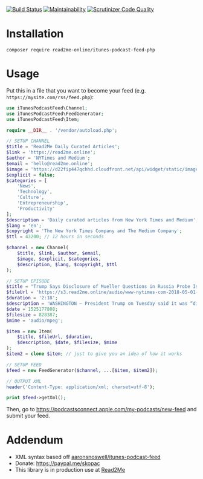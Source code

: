 [![Build Status](https://travis-ci.org/read2me-online/itunes-podcast-feed-php.svg?branch=master)](https://travis-ci.org/read2me-online/itunes-podcast-feed-php)
[![Maintainability](https://api.codeclimate.com/v1/badges/b3627887f7dfd63d2fc9/maintainability)](https://codeclimate.com/github/read2me-online/itunes-podcast-feed-php/maintainability)
[![Scrutinizer Code Quality](https://scrutinizer-ci.com/g/read2me-online/itunes-podcast-feed-php/badges/quality-score.png?b=master)](https://scrutinizer-ci.com/g/read2me-online/itunes-podcast-feed-php/?branch=master)

# Installation
`composer require read2me-online/itunes-podcast-feed-php`

# Usage
Put this in a file that you want to become your feed (e.g. `https://mysite.com/rss/feed.php`):

```php
use iTunesPodcastFeed\Channel;
use iTunesPodcastFeed\FeedGenerator;
use iTunesPodcastFeed\Item;

require __DIR__ . '/vendor/autoload.php';

// SETUP CHANNEL
$title = 'Read2Me Daily Curated Articles';
$link = 'https://read2me.online';
$author = 'NYTimes and Medium';
$email = 'hello@read2me.online';
$image = 'https://d22fip447qchhd.cloudfront.net/api/widget/static/images/default-thumbnail.png';
$explicit = false;
$categories = [
    'News',
    'Technology',
    'Culture',
    'Entrepreneurship',
    'Productivity'
];
$description = 'Daily curated articles from New York Times and Medium';
$lang = 'en';
$copyright = 'The New York Times Company and The Medium Company';
$ttl = 43200; // 12 hours in seconds

$channel = new Channel(
    $title, $link, $author, $email,
    $image, $explicit, $categories,
    $description, $lang, $copyright, $ttl
);

// SETUP EPISODE
$title = "Trump Says Disclosure of Mueller Questions in Russia Probe Is ‘Disgraceful’";
$fileUrl = 'https://s3.read2me.online/audio/www-nytimes-com-2018-05-01-us-politics-trump-mueller-russia-questions-html-7e9601.mp3';
$duration = '2:18';
$description = 'WASHINGTON — President Trump on Tuesday said it was “disgraceful” that questions the special counsel would like to ask him were publicly disclosed, and he incorrectly noted that there were no questions about collusion. The president also said collusion was a “phony” crime.';
$date = 1525177808;
$filesize = 828387;
$mime = 'audio/mpeg';

$item = new Item(
    $title, $fileUrl, $duration,
    $description, $date, $filesize, $mime
);
$item2 = clone $item; // just to give you an idea of how it works

// SETUP FEED
$feed = new FeedGenerator($channel, ...[$item, $item2]);

// OUTPUT XML
header('Content-Type: application/xml; charset=utf-8');

print $feed->getXml();
```

Then, go to https://podcastsconnect.apple.com/my-podcasts/new-feed and submit your feed.

# Addendum
- XML syntax based off [aaronsnoswell/itunes-podcast-feed
](https://github.com/aaronsnoswell/itunes-podcast-feed)
- Donate: https://paypal.me/skopac
- This library is in production use at [Read2Me](https://read2me.online/)
